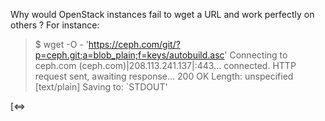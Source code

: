 Why would OpenStack instances fail to wget a URL and work perfectly on others ? For instance:

> $ wget -O - 'https://ceph.com/git/?p=ceph.git;a=blob_plain;f=keys/autobuild.asc'
  Connecting to ceph.com (ceph.com)|208.113.241.137|:443... connected.
  HTTP request sent, awaiting response... 200 OK
  Length: unspecified [text/plain]
  Saving to: `STDOUT'
  
  [<=>      
